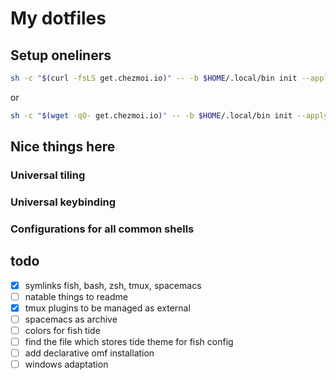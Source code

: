 # My dotfiles

## Setup oneliners

```bash
sh -c "$(curl -fsLS get.chezmoi.io)" -- -b $HOME/.local/bin init --apply --ssh xelorr
```
or
```bash
sh -c "$(wget -qO- get.chezmoi.io)" -- -b $HOME/.local/bin init --apply --ssh xelorr
```

## Nice things here

### Universal tiling

### Universal keybinding

### Configurations for all common shells

## todo

- [x] symlinks fish, bash, zsh, tmux, spacemacs
- [ ] natable things to readme
- [x] tmux plugins to be managed as external
- [ ] spacemacs as archive
- [ ] colors for fish tide
- [ ] find the file which stores tide theme for fish config
- [ ] add declarative omf installation
- [ ] windows adaptation
